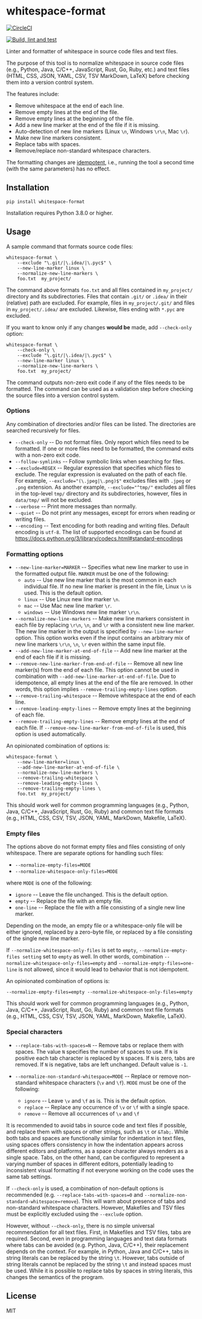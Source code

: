 # whitespace-format

[![CircleCI](https://dl.circleci.com/status-badge/img/gh/DavidPal/whitespace-format/tree/main.svg?style=svg)](https://dl.circleci.com/status-badge/redirect/gh/DavidPal/whitespace-format/tree/main)

[![Build, lint and test](https://github.com/DavidPal/whitespace-format/actions/workflows/build.yaml/badge.svg)](https://github.com/DavidPal/whitespace-format/actions/workflows/build.yaml)

Linter and formatter of whitespace in source code files and text files.

The purpose of this tool is to normalize whitespace in source code files (e.g.,
Python, Java, C/C++, JavaScript, Rust, Go, Ruby, etc.) and text files (HTML,
CSS, JSON, YAML, CSV, TSV MarkDown, LaTeX) before checking them into a version
control system.

The features include:

* Remove whitespace at the end of each line.
* Remove empty lines at the end of the file.
* Remove empty lines at the beginning of the file.
* Add a new line marker at the end of the file if it is missing.
* Auto-detection of new line markers (Linux `\n`, Windows `\r\n`, Mac `\r`).
* Make new line markers consistent.
* Replace tabs with spaces.
* Remove/replace non-standard whitespace characters.

The formatting changes are
[idempotent](https://en.wikipedia.org/wiki/Idempotence), i.e., running the tool
a second time (with the same parameters) has no effect.

## Installation

```shell
pip install whitespace-format
```

Installation requires Python 3.8.0 or higher.

## Usage

A sample command that formats source code files:
```shell
whitespace-format \
    --exclude "\.git/|\.idea/|\.pyc$" \
    --new-line-marker linux \
    --normalize-new-line-markers \
    foo.txt  my_project/
```
The command above formats `foo.txt` and all files contained in `my_project/`
directory and its subdirectories. Files that contain `.git/` or `.idea/` in
their (relative) path are excluded. For example, files in `my_project/.git/`
and files in `my_project/.idea/` are excluded. Likewise, files ending with
`*.pyc` are excluded.

If you want to know only if any changes **would be** made, add `--check-only`
option:
```shell
whitespace-format \
    --check-only \
    --exclude "\.git/|\.idea/|\.pyc$" \
    --new-line-marker linux \
    --normalize-new-line-markers \
    foo.txt  my_project/
```
The command outputs non-zero exit code if any of the files needs to be
formatted. The command can be used as a validation step before checking the
source files into a version control system.

### Options

Any combination of directories and/or files can be listed. The directories are
searched recursively for files.

* `--check-only` -- Do not format files. Only report which files need to be
formatted. If one or more files need to be formatted, the command exits with a
non-zero exit code.
* `--follow-symlinks` -- Follow symbolic links when searching for files.
* `--exclude=REGEX` -- Regular expression that specifies which files to
exclude. The regular expression is evaluated on the path of each file.
For example, `--exclude="(\.jpeg|\.png)$"` excludes files with `.jpeg` or `.png`
extension. As another example, `--exclude="^tmp/"` excludes all files in the
top-level `tmp/` directory and its subdirectories, however, files in `data/tmp/`
will not be excluded.
* `--verbose` -- Print more messages than normally.
* `--quiet` -- Do not print any messages, except for errors when reading or
writing files.
* `--encoding` -- Text encoding for both reading and writing files. Default
encoding is `utf-8`. The list of supported encodings can be found at
https://docs.python.org/3/library/codecs.html#standard-encodings

### Formatting options

* `--new-line-marker=MARKER` -- Specifies what new line marker to use in the
formatted output file. `MARKER` must be one of the following:
  * `auto` -- Use new line marker that is the most common in each individual file.
  If no new line marker is present in the file, Linux `\n` is used.
  This is the default option.
  * `linux` -- Use Linux new line marker `\n`.
  * `mac` -- Use Mac new line marker `\r`.
  * `windows` -- Use Windows new line marker `\r\n`.
* `--normalize-new-line-markers` -- Make new line markers consistent in each
file by replacing `\r\n`, `\n`, and `\r` with a consistent new line marker. The
new line marker in the output is specified by `--new-line-marker` option. This
option works even if the input contains an arbitrary mix of new line markers
`\r\n`, `\n`, `\r` even within the same input file.
* `--add-new-line-marker-at-end-of-file` -- Add new line marker at the end of
each file if it is missing.
* `--remove-new-line-marker-from-end-of-file` -- Remove all new line marker(s)
from the end of each file. This option cannot be used in combination with
`--add-new-line-marker-at-end-of-file`. Due to idempotence, all empty lines at
the end of the file are removed.  In other words, this option implies
`--remove-trailing-empty-lines` option.
* `--remove-trailing-whitespace` -- Remove whitespace at the end of each line.
* `--remove-leading-empty-lines` -- Remove empty lines at the beginning of each
file.
* `--remove-trailing-empty-lines` -- Remove empty lines at the end of each
file. If `--remove-new-line-marker-from-end-of-file` is used, this option is
used automatically.

An opinionated combination of options is:
```shell
whitespace-format \
    --new-line-marker=linux \
    --add-new-line-marker-at-end-of-file \
    --normalize-new-line-markers \
    --remove-trailing-whitespace \
    --remove-leading-empty-lines \
    --remove-trailing-empty-lines \
    foo.txt  my_project/
```
This should work well for common programming languages (e.g., Python, Java,
C/C++, JavaScript, Rust, Go, Ruby) and common text file formats (e.g., HTML,
CSS, CSV, TSV, JSON, YAML, MarkDown, Makefile, LaTeX).

### Empty files

The options above do not format empty files and files consisting of only
whitespace. There are separate options for handling such files:

* `--normalize-empty-files=MODE`
* `--normalize-whitespace-only-files=MODE`

where `MODE` is one of the following:

* `ignore` -- Leave the file unchanged. This is the default option.
* `empty` -- Replace the file with an empty file.
* `one-line` -- Replace the file with a file consisting of a single new line
marker.

Depending on the mode, an empty file or a whitespace-only file will be either
ignored, replaced by a zero-byte file, or replaced by a file consisting of the
single new line marker.

If `--normalize-whitespace-only-files` is set to `empty`,
`--normalize-empty-files setting` set to `empty` as well. In other words,
combination `--normalize-whitespace-only-files=empty` and
`--normalize-empty-files=one-line` is not allowed, since it would lead to
behavior that is not idempotent.

An opinionated combination of options is:
```
--normalize-empty-files=empty --normalize-whitespace-only-files=empty
```
This should work well for common programming languages (e.g., Python, Java,
C/C++, JavaScript, Rust, Go, Ruby) and common text file formats (e.g., HTML,
CSS, CSV, TSV, JSON, YAML, MarkDown, Makefile, LaTeX).

### Special characters

* `--replace-tabs-with-spaces=N` -- Remove tabs or replace them with spaces.
The value `N` specifies the number of spaces to use. If `N` is positive
each tab character is replaced by `N` spaces. If `N` is zero, tabs are removed.
If `N` is negative, tabs are left unchanged. Default value is `-1`.

* `--normalize-non-standard-whitespace=MODE` -- Replace or remove non-standard
whitespace characters (`\v` and `\f`). `MODE` must be one of the following:
  * `ignore` -- Leave `\v` and `\f` as is. This is the default option.
  * `replace` -- Replace any occurrence of `\v` or `\f` with a single space.
  * `remove` -- Remove all occurrences of `\v` and `\f`

It is recommended to avoid tabs in source code and text files if possible, and
replace them with spaces or other strings, such as `\t` or `&Tab;`. While both
tabs and spaces are functionally similar for indentation in text files, using
spaces offers consistency in how the indentation appears across different
editors and platforms, as a space character always renders as a single space.
Tabs, on the other hand, can be configured to represent a varying number of
spaces in different editors, potentially leading to inconsistent visual
formatting if not everyone working on the code uses the same tab settings.

If `--check-only` is used, a combination of non-default options is recommended
(e.g. `--replace-tabs-with-spaces=0` and
`--normalize-non-standard-whitespace=remove`). This will warn about presence of
tabs and non-standard whitespace characters. However, Makefiles and TSV files
must be explicitly excluded using the `--exclude` option.

However, without `--check-only`, there is no simple universal recommendation
for all text files. First, in Makefiles and TSV files, tabs are required.
Second, even in programming languages and text data formats where tabs can be
avoided (e.g.  Python, Java, C/C++), their replacement depends on the context.
For example, in Python, Java and C/C++, tabs in string literals can be replaced
by the string `\t`. However, tabs outside of string literals cannot be replaced
by the string `\t` and instead spaces must be used. While it is possible to
replace tabs by spaces in string literals, this changes the semantics of the
program.

## License

MIT
